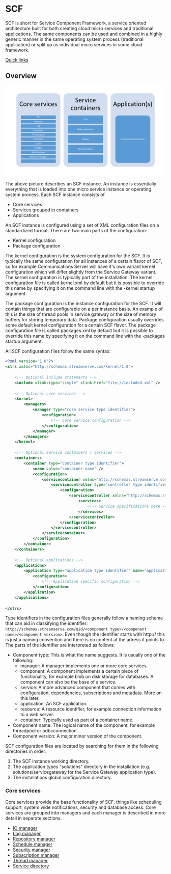 # SCF
SCF is short for Service Component Framework, a service oriented architecture built for both creating cloud micro services and traditional applications. The same components can be used and combined in a highly generic manner in the same operating system process (traditional application) or split up as individual micro services in some cloud framework.

[Quick links](quick-links.md)

## Overview
![SCF instance](SCF_instance.png)

The above picture describes an SCF instance. An instance is essentially everything that is loaded into one micro service instance or operating system process.
Each SCF instance consists of
   * Core services
   * Services grouped in containers
   * Applications

An SCF instance is configured using a set of XML configuration files on a standardized format. There are two main parts of the configuration:
   * Kernel configuration
   * Package configuration

The kernel configuration is the system configuration for the SCF. It is typically the same configuration for all instances of a certain flavor of SCF, so for example Communications Server will have it's own variant kernel configuration which will differ slightly from the Service Gateway variant. The kernel configuration is typically part of the installation. The kernel configuration file is called kernel.xml by default but it is possible to override this name by specifying it on the command line with the -kernel startup argument.

The package configuration is the instance configuration for the SCF. It will contain things that are configurable on a per instance basis. An example of this is the size of thread pools in service gateway or the size of memory buffers for storing temporary data. Package configuration usually overrides some default kernel configuration for a certain SCF flavor. The package configuration file is called packages.xml by default but it is possible to override this name by specifying it on the command line with the -packages startup argument.

All SCF configuration files follow the same syntax:
```xml
<?xml version="1.0"?>
<strs xmlns="http://schemas.streamserve.com/kernel/1.0">

    <!-- Optional include statements -->
    <include xlink:type="simple" xlink:href="file://included.xml" />

    <!-- Optional core services -->
    <kernel>
        <managers>
            <manager type="core service type identifier">
                <configuration>
                    <!-- Core service configuration -->
                </configuration>
            </manager>
        </managers>
    </kernel>

    <!-- Optional service containers / services -->
    <containers>
        <container type="container type identifier">
            <name value="container name" />
            <configuration>
                <servicecontainer xmlns="http://schemas.streamserve.com/uid/component/servicecontainer/1.0">
                    <servicecontroller type="controller type identifier">
                        <configuration>
                            <servicecontroller xmlns="http://schemas.streamserve.com/uid/component/servicecontroller/1.0">
                                <services>
                                    <!-- Service specifications here -->
                                </services>
                            </servicecontroller>
                        </configuration>
                    </servicecontroller>
                </servicecontainer>
            </configuration>
        </container>
    </containers>

    <!-- Optional applications -->
    <applications>
        <application type="application type identifier" name="application name">
            <configuration>
                <!-- Application specific configuration -->
            </configuration>
        </application>
    </applications>

</strs>
```

Type identifiers in the configuration files generally follow a naming scheme that can aid in classifying the identifier: `http://schemas.streamserve.com/uid/<component type>/<component name>/<component version>`. Even though the identifier starts with http:// this is just a naming convention and there is no content at the adress it points to. The parts of the identifier are interpreted as follows:
   * Component type: This is what the name suggests. It is usually one of the following:
      * manager: A manager implements one or more core services.
      * component: A component implements a certain piece of functionality, for example blob on disk storage for databases. A component can also be the base of a service.
      * service: A more advanced component that comes with configuration, dependencies, subscriptions and metadata. More on this later.
      * application: An SCF application.
      * resource: A resource identifier, for example connection information to a web server.
      * container: Typically used as part of a container name.
   * Component name: The logical name of the component, for example threadpool or odbcconnection.
   * Component version: A major.minor version of the component.

SCF configuration files are located by searching for them in the following directories in order:
   1. The SCF instance working directory.
   2. The application types "solutions" directory in the installation (e.g. solutions/servicegateway for the Service Gateway application type).
   3. The installations global configuration directory.

### Core services
Core services provide the base functionality of SCF, things like scheduling support, system wide notifications, security and database access. Core services are grouped into managers and each manager is described in more detail in separate sections.
   * [IO manager](io-manager.md)
   * [Log manager](log-manager.md)
   * [Repository manager](repository-manager.md)
   * [Schedule manager](schedule-manager.md)
   * [Security manager](security-manager.md)
   * [Subscription manager](subscription-manager.md)
   * [Thread manager](thread-manager.md)
   * [Service directory](service-directory.md)
